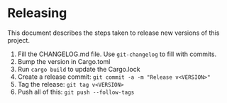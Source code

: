 # Releasing

This document describes the steps taken to release new versions of this
project.

1. Fill the CHANGELOG.md file. Use `git-changelog` to fill with commits.
2. Bump the version in Cargo.toml
3. Run `cargo build` to update the Cargo.lock
4. Create a release commit: `git commit -a -m "Release v<VERSION>"`
5. Tag the release: `git tag v<VERSION>`
6. Push all of this: `git push --follow-tags`
